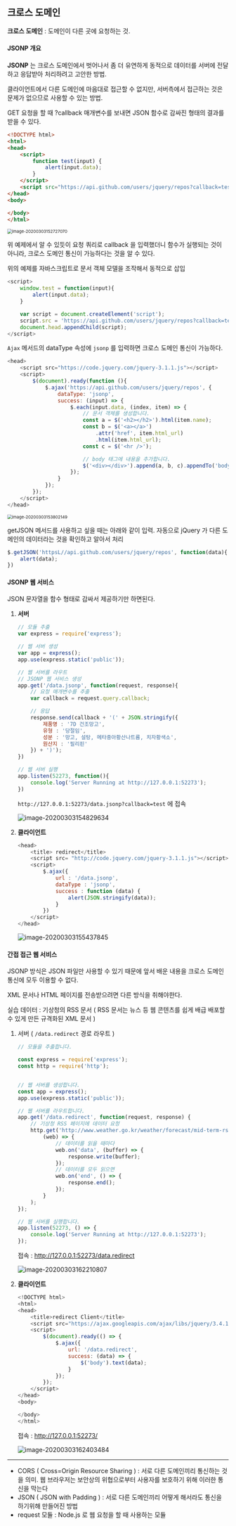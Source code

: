 ## 크로스 도메인 



**크로스 도메인** : 도메인이 다른 곳에 요청하는 것. 



#### JSONP 개요 

**JSONP** 는 크로스 도메인에서 벗어나서 좀 더 유연하게 동적으로 데이터를 서버에 전달하고 응답받아 처리하려고 고안한 방법. 

클라이언트에서 다른 도메인에 마음대로 접근할 수 없지만, 서버측에서 접근하는 것은 문제가 없으므로 사용할 수 있는 방법. 



GET 요청을 할 때 ?callback 매개변수를 보내면 JSON 함수로 감싸진 형태의 결과를 받을 수 있다. 

```html
<!DOCTYPE html>
<html>
<head>
    <script>
        function test(input) {
            alert(input.data);
        }
    </script>
    <script src="https://api.github.com/users/jquery/repos?callback=test"></script>
</head>
<body>

</body>
</html>
```

<img src="images/image-20200303152727070.png" alt="image-20200303152727070" style="zoom:67%;" />

위 예제에서 알 수 있듯이 요청 쿼리로 callback 을 입력했더니 함수가 실행되는 것이 아니라, 크로스 도메인 통신이 가능하다는 것을 알 수 있다. 

위의 예제를 자바스크립트로 문서 객체 모델을 조작해서 동적으로 삽입 

```javascript
<script>        
    window.test = function(input){
        alert(input.data); 
    }

    var script = document.createElement('script'); 
    script.src = 'https://api.github.com/users/jquery/repos?callback=test';
    document.head.appendChild(script);
</script>
```



`Ajax` 메서드의 dataType 속성에 `jsonp` 를 입력하면 크로스 도메인 통신이 가능하다. 

```js
<head>
    <script src="https://code.jquery.com/jquery-3.1.1.js"></script>
    <script>
        $(document).ready(function (){
            $.ajax('https://api.github.com/users/jquery/repos', {
                dataType: 'jsonp',
                success: (input) => {
                    $.each(input.data, (index, item) => {
                        // 문서 객체를 생성합니다.
                        const a = $('<h2></h2>').html(item.name);
                        const b = $('<a></a>')
                            .attr('href', item.html_url)
                            .html(item.html_url);
                        const c = $('<hr />');

                        // body 태그에 내용을 추가합니다.
                        $('<div></div>').append(a, b, c).appendTo('body');
                    });
                }
            });
        });
    </script>
</head>
```

<img src="images/image-20200303153802149.png" alt="image-20200303153802149" style="zoom:67%;" />



getJSON 메서드를 사용하고 싶을 때는 아래와 같이 입력. 자동으로 jQuery 가 다른 도메인의 데이터라는 것을 확인하고 알아서 처리 

```js
$.getJSON('httpsL//api.github.com/users/jquery/repos', function(data){
    alert(data);
})
```



#### JSONP 웹 서비스 

JSON 문자열을 함수 형태로 감싸서 제공하기만 하면된다. 

1. **서버**

   ```javascript
   // 모듈 추출 
   var express = require('express'); 
   
   // 웹 서버 생성
   var app = express(); 
   app.use(express.static('public')); 
   
   // 웹 서버를 라우트 
   // JSONP 웹 서비스 생성 
   app.get('/data.jsonp', function(request, response){
       // 요청 매개변수를 추출 
       var callback = request.query.callback; 
   
       // 응답 
       response.send(callback + '(' + JSON.stringify({
           제품명 : '7D 건조망고', 
           유형 : '당절임', 
           성분 : '망고, 설탕, 메타중아황산나트륨, 치자황색소', 
           원산지 : '필리핀'
       }) + ')'); 
   })
   
   // 웹 서버 실행 
   app.listen(52273, function(){
       console.log('Server Running at http://127.0.0.1:52273');
   })
   ```

   `http://127.0.0.1:52273/data.jsonp?callback=test` 에 접속 

   ![image-20200303154829634](images/image-20200303154829634.png)



2. **클라이언트** 

   ```javascript
   <head>
       <title> redirect</title>
       <script src= "http://code.jquery.com/jquery-3.1.1.js"></script>
       <script>
           $.ajax({
               url : '/data.jsonp', 
               dataType : 'jsonp',
               success : function (data) { 
                   alert(JSON.stringify(data)); 
               }
           })
       </script>
   </head>
   ```

   ![image-20200303155437845](images/image-20200303155437845.png)



#### 간접 접근 웹 서비스 

JSONP 방식은 JSON 파일만 사용할 수 있기 때문에 앞서 배운 내용을 크로스 도메인 통신에 모두 이용할 수 없다. 

XML 문서나 HTML 페이지를 전송받으려면 다른 방식을 취해야한다. 



실습 데이터 : 기상청의 RSS 문서 ( RSS 문서는 뉴스 등 웹 콘텐츠를 쉽게 배급 배포할 수 있게 만든 규격화된 XML 문서 )



1. 서버 ( `/data.redirect` 경로 라우트 )

   ```js 
   // 모듈을 추출합니다.
   
   const express = require('express');
   const http = require('http');
   
   
   // 웹 서버를 생성합니다.
   const app = express();
   app.use(express.static('public'));
   
   // 웹 서버를 라우트합니다.
   app.get('/data.redirect', function(request, response) {
       // 기상청 RSS 페이지에 데이터 요청
       http.get('http://www.weather.go.kr/weather/forecast/mid-term-rss3.jsp?stnId=108',
           (web) => {
               // 데이터를 읽을 때마다
               web.on('data', (buffer) => {
                   response.write(buffer);
               });
               // 데이터를 모두 읽으면
               web.on('end', () => {
                   response.end();
               });
           }
       );
   });
   
   // 웹 서버를 실행합니다.
   app.listen(52273, () => {
       console.log('Server Running at http://127.0.0.1:52273');
   });
   ```

   접속 : http://127.0.0.1:52273/data.redirect

   ![image-20200303162210807](images/image-20200303162210807.png)



2. **클라이언트**

   ```js
   <!DOCTYPE html>
   <html>
   <head>
       <title>redirect Client</title>
       <script src="https://ajax.googleapis.com/ajax/libs/jquery/3.4.1/jquery.min.js"></script>
       <script>
           $(document).ready(() => {
               $.ajax({
                   url: '/data.redirect',
                   success: (data) => {
                       $('body').text(data);
                   }
               });
           });
       </script>
   </head>
   <body>
   
   </body>
   </html>
   ```

   접속 : http://127.0.0.1:52273/

   ![image-20200303162403484](images/image-20200303162403484.png)













---

- CORS ( Cross=Origin Resource Sharing ) : 서로 다른 도메인끼리 통신하는 것을 의미. 웹 브라우저는 보안상의 위협으로부터 사용자를 보호하기 위해 이러한 통신을 막는다 
- JSON ( JSON with Padding ) : 서로 다른 도메인끼리 어떻게 해서라도 통신을 하기위해 만들어진 방법 
- request 모듈 : Node.js 로 웹 요청을 할 때 사용하는 모듈 